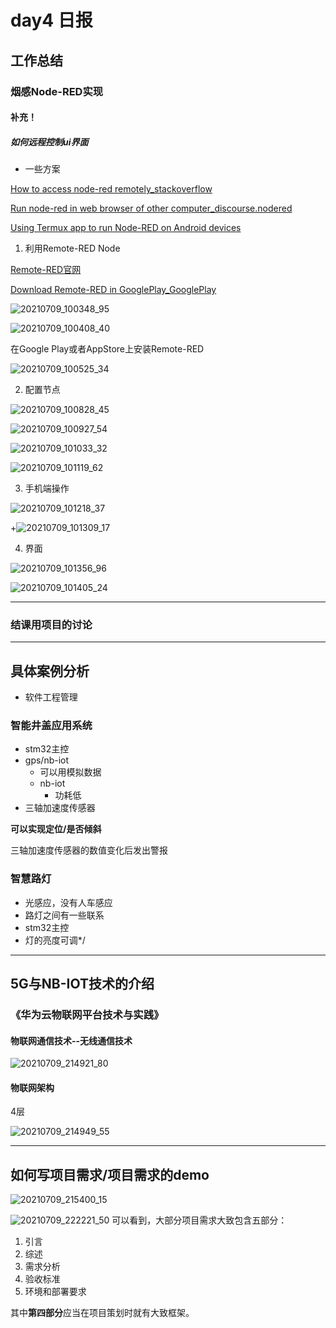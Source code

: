 # day4 日报
## 工作总结
### 烟感Node-RED实现

#### 补充！
##### 如何远程控制ui界面
- 一些方案

[How to access node-red remotely_stackoverflow](https://stackoverflow.com/questions/49064505/how-to-access-node-red-remotely)

[Run node-red in web browser of other computer_discourse.nodered](https://discourse.nodered.org/t/run-node-red-in-web-browser-of-other-computer/10800)

[Using Termux app to run Node-RED on Android devices](https://nodered.org/docs/getting-started/android#useful-links)
1. 利用Remote-RED Node

[Remote-RED官网](https://www.remote-red.com/en/home-en/)

[Download Remote-RED in GooglePlay_GooglePlay](https://play.google.com/store/apps/details?id=com.looking4cache.remotered.android)

![20210709_100348_95](images/20210709_100348_95.png)

![20210709_100408_40](images/20210709_100408_40.png)

在Google Play或者AppStore上安装Remote-RED

![20210709_100525_34](images/20210709_100525_34.png)

2. 配置节点

![20210709_100828_45](images/20210709_100828_45.png)

![20210709_100927_54](images/20210709_100927_54.png)

![20210709_101033_32](images/20210709_101033_32.png)

![20210709_101119_62](images/20210709_101119_62.png)

3. 手机端操作

![20210709_101218_37](images/20210709_101218_37.png)

+![20210709_101309_17](images/20210709_101309_17.png)

4. 界面

![20210709_101356_96](images/20210709_101356_96.png)

![20210709_101405_24](images/20210709_101405_24.png)

---

### 结课用项目的讨论

---

## 具体案例分析
- 软件工程管理

### 智能井盖应用系统
- stm32主控
- gps/nb-iot
    - 可以用模拟数据
    - nb-iot
        - 功耗低
- 三轴加速度传感器

**可以实现定位/是否倾斜**

三轴加速度传感器的数值变化后发出警报

### 智慧路灯
- 光感应，没有人车感应
- 路灯之间有一些联系
- stm32主控
- 灯的亮度可调*/

---
## 5G与NB-IOT技术的介绍

### 《华为云物联网平台技术与实践》
#### 物联网通信技术--无线通信技术

![20210709_214921_80](images/20210709_214921_80.png)

#### 物联网架构
4层

![20210709_214949_55](images/20210709_214949_55.png)

---
## 如何写项目需求/项目需求的demo

![20210709_215400_15](images/20210709_215400_15.png)

![20210709_222221_50](images/20210709_222221_50.png)
可以看到，大部分项目需求大致包含五部分：

1. 引言
2. 综述
3. 需求分析
4. 验收标准
5. 环境和部署要求

其中**第四部分**应当在项目策划时就有大致框架。
